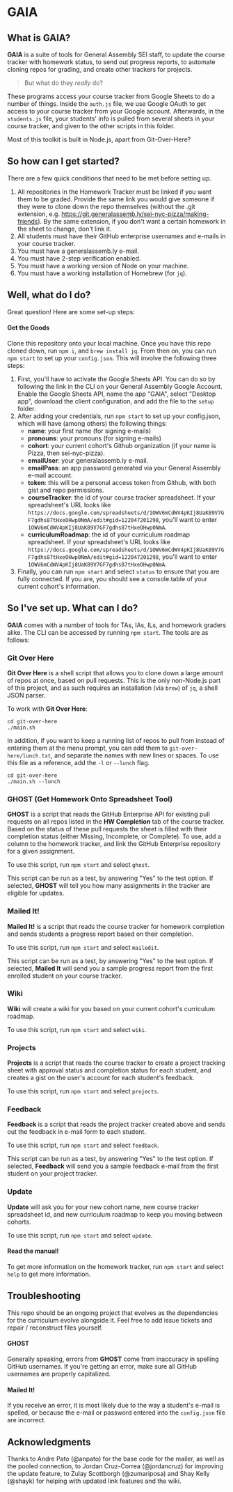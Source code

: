 # GAIA

## What is GAIA?

__GAIA__ is a suite of tools for General Assembly SEI staff, to update the course tracker with homework status, to send out progress reports, to automate cloning repos for grading, and create other trackers for projects.

> But what do they _really_ do?

These programs access your course tracker from Google Sheets to do a number of things. Inside the `auth.js` file, we use Google OAuth to get access to your course tracker from your Google account. Afterwards, in the `students.js` file, your students' info is pulled from several sheets in your course tracker, and given to the other scripts in this folder.

Most of this toolkit is built in Node.js, apart from Git-Over-Here?


## So how can I get started?

There are a few quick conditions that need to be met before setting up.

1. All repositories in the Homework Tracker must be linked if you want them to be graded. Provide the same link you would give someone if they were to clone down the repo themselves (without the .git extension, e.g. https://git.generalassemb.ly/sei-nyc-pizza/making-friends). By the same extension, if you don't want a certain homework in the sheet to change, don't link it.
1. All students must have their GitHub enterprise usernames and e-mails in your course tracker.
1. You must have a generalassemb.ly e-mail.
1. You must have 2-step verification enabled.
1. You must have a working version of Node on your machine.
1. You must have a working installation of Homebrew (for `jq`).

## Well, what do I do?

Great question! Here are some set-up steps:

#### Get the Goods

Clone this repository onto your local machine. Once you have this repo cloned down, run `npm i`, and `brew install jq`. From then on, you can run `npm start` to set up your `config.json`. This will involve the following three steps:

1. First, you'll have to activate the Google Sheets API. You can do so by following the link in the CLI on your General Assembly Google Account. Enable the Google Sheets API, name the app "GAIA", select "Desktop app", download the client configuration, and add the file to the `setup` folder.
2. After adding your credentials, run `npm start` to set up your config.json, which will have (among others) the following things:
    - __name__: your first name (for signing e-mails)
    - __pronouns__: your pronouns (for signing e-mails)
    - __cohort__: your current cohort's Github organization (if your name is Pizza, then sei-nyc-pizza).
    - __emailUser__: your generalassemb.ly e-mail.
    - __emailPass__: an app password generated via your General Assembly e-mail account.
    - __token__: this will be a personal access token from Github, with both gist and repo permissions.
    - __courseTracker__: the id of your course tracker spreadsheet. If your spreadsheet's URL looks like `https://docs.google.com/spreadsheets/d/1OWV6mCdWV4pKIj8UaK89V7GF7gdhs87tHxeOHwp0NmA/edit#gid=122047201298`, you'll want to enter `1OWV6mCdWV4pKIj8UaK89V7GF7gdhs87tHxeOHwp0NmA`.
    - __curriculumRoadmap__: the id of your curriculum roadmap spreadsheet. If your spreadsheet's URL looks like `https://docs.google.com/spreadsheets/d/1OWV6mCdWV4pKIj8UaK89V7GF7gdhs87tHxeOHwp0NmA/edit#gid=122047201298`, you'll want to enter `1OWV6mCdWV4pKIj8UaK89V7GF7gdhs87tHxeOHwp0NmA`.
3. Finally, you can run `npm start` and select `status` to ensure that you are fully connected. If you are, you should see a console.table of your current cohort's information.

## So I've set up. What can I do?

__GAIA__ comes with a number of tools for TAs, IAs, ILs, and homework graders alike. The CLI can be accessed by running `npm start`. The tools are as follows:

### Git Over Here

__Git Over Here__ is a shell script that allows you to clone down a large amount of repos at once, based on pull requests. This is the only non-Node.js part of this project, and as such requires an installation (via `brew`) of `jq`, a shell JSON parser. 

To work with __Git Over Here__:

```shell
cd git-over-here
./main.sh
```

In addition, if you want to keep a running list of repos to pull from instead of entering them at the menu prompt, you can add them to `git-over-here/lunch.txt`, and separate the names with new lines or spaces. To use this file as a reference, add the `-l` or `--lunch` flag.

```shell
cd git-over-here
./main.sh --lunch
```

### GHOST (Get Homework Onto Spreadsheet Tool)

__GHOST__ is a script that reads the GitHub Enterprise API for existing pull requests on all repos listed in the __HW Completion__ tab of the course tracker. Based on the status of these pull requests the sheet is filled with their completion status (either Missing, Incomplete, or Complete). To use, add a column to the homework tracker, and link the GitHub Enterprise repository for a given assignment.

To use this script, run `npm start` and select `ghost`.

This script can be run as a test, by answering "Yes" to the test option. If selected, __GHOST__ will tell you how many assignments in the tracker are eligible for updates.

### Mailed It!

__Mailed It!__ is a script that reads the course tracker for homework completion and sends students a progress report based on their completion. 

To use this script, run `npm start` and select `mailedit`.

This script can be run as a test, by answering "Yes" to the test option. If selected, __Mailed It__  will send you a sample progress report from the first enrolled student on your course tracker.

### Wiki

__Wiki__ will create a wiki for you based on your current cohort's curriculum roadmap.

To use this script, run `npm start` and select `wiki`.

### Projects

__Projects__ is a script that reads the course tracker to create a project tracking sheet with approval status and completion status for each student, and creates a gist on the user's account for each student's feedback.

To use this script, run `npm start` and select `projects`.

### Feedback

__Feedback__ is a script that reads the project tracker created above and sends out the feedback in e-mail form to each student.

To use this script, run `npm start` and select `feedback`.

This script can be run as a test, by answering "Yes" to the test option. If selected, __Feedback__ will send you a sample feedback e-mail from the first student on your project tracker.

### Update

__Update__ will ask you for your new cohort name, new course tracker spreadsheet id, and new curriculum roadmap to keep you moving between cohorts.

To use this script, run `npm start` and select `update`.

#### Read the manual!

To get more information on the homework tracker, run `npm start` and select `help` to get more information.

## Troubleshooting

This repo should be an ongoing project that evolves as the dependencies for the curriculum evolve alongside it. Feel free to add issue tickets and repair / reconstruct files yourself.

#### GHOST

Generally speaking, errors from __GHOST__ come from inaccuracy in spelling GitHub usernames. If you're getting an error, make sure all GitHub usernames are properly capitalized.

#### Mailed It!

If you receive an error, it is most likely due to the way a student's e-mail is spelled, or because the e-mail or password entered into the `config.json` file are incorrect.

## Acknowledgments

Thanks to Andre Pato (@anpato) for the base code for the mailer, as well as the pooled connection, to Jordan Cruz-Correa (@jordancruz) for improving the update feature, to Zulay Scottborgh (@zumariposa) and Shay Kelly (@shayk) for helping with updated link features and the wiki.
